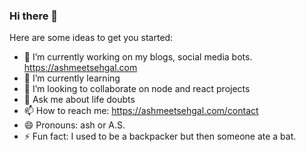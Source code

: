 ### Hi there 👋

<!--
**ashmeetsehgal/ashmeetsehgal** is a ✨ _special_ ✨ repository because its `README.md` (this file) appears on your GitHub profile.
-->
Here are some ideas to get you started:

- 🔭 I’m currently working on my blogs, social media bots. https://ashmeetsehgal.com
- 🌱 I’m currently learning 
- 👯 I’m looking to collaborate on node and react projects
- 💬 Ask me about life doubts
- 📫 How to reach me: https://ashmeetsehgal.com/contact
- 😄 Pronouns: ash or A.S.
- ⚡ Fun fact: I used to be a backpacker but then someone ate a bat. 


